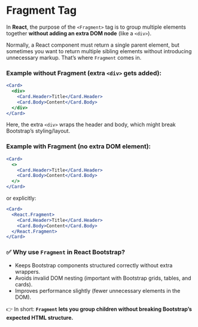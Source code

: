 # Fragment Tag

In **React**, the purpose of the `<Fragment>` tag is to group multiple elements together **without adding an extra DOM node** (like a `<div>`).

Normally, a React component must return a single parent element, but sometimes you want to return multiple sibling elements without introducing unnecessary markup. That’s where `Fragment` comes in.

### Example without Fragment (extra `<div>` gets added):

```jsx
<Card>
  <div>
    <Card.Header>Title</Card.Header>
    <Card.Body>Content</Card.Body>
  </div>
</Card>
```

Here, the extra `<div>` wraps the header and body, which might break Bootstrap’s styling/layout.

### Example with Fragment (no extra DOM element):

```jsx
<Card>
  <>
    <Card.Header>Title</Card.Header>
    <Card.Body>Content</Card.Body>
  </>
</Card>
```

or explicitly:

```jsx
<Card>
  <React.Fragment>
    <Card.Header>Title</Card.Header>
    <Card.Body>Content</Card.Body>
  </React.Fragment>
</Card>
```

### ✅ Why use `Fragment` in React Bootstrap?

* Keeps Bootstrap components structured correctly without extra wrappers.
* Avoids invalid DOM nesting (important with Bootstrap grids, tables, and cards).
* Improves performance slightly (fewer unnecessary elements in the DOM).

👉 In short: **`Fragment` lets you group children without breaking Bootstrap’s expected HTML structure.**